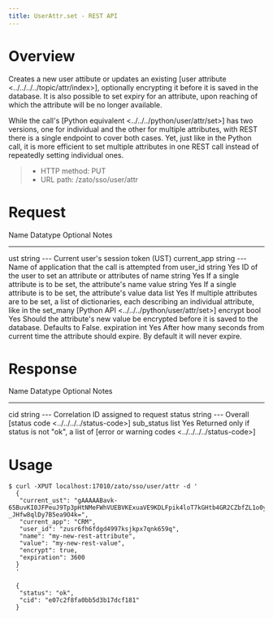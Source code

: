 ```yaml
---
title: UserAttr.set - REST API
---
```


Overview
========

Creates a new user attibute or updates an existing [user attribute \<../../../../topic/attr/index\>],
optionally encrypting it before it is saved in the database. It is also possible to set expiry
for an attribute, upon reaching of which the attribute will be no longer available.

While the call\'s [Python equivalent \<../../../python/user/attr/set\>] has two versions, one for individual and the
other for multiple attributes, with REST there is a single endpoint to cover both cases. Yet, just like in the Python
call, it is more efficient to set multiple attributes in one REST call instead of repeatedly setting individual ones.

> -   HTTP method: PUT
> -   URL path: /zato/sso/user/attr

Request
=======

  Name          Datatype   Optional   Notes
  ------------- ---------- ---------- ------------------------------------------------------------------------------------
  ust           string     \-\--      Current user\'s session token (UST)
  current_app   string     \-\--      Name of application that the call is attempted from
  user_id       string     Yes        ID of the user to set an attribute or attributes of
  name          string     Yes        If a single attribute is to be set, the attribute\'s name
  value         string     Yes        If a single attribute is to be set, the attribute\'s value
  data          list       Yes        If multiple attributes are to be set, a list of dictionaries,
                                      each describing an individual attribute,
                                      like in the set_many [Python API \<../../../python/user/attr/set\>]
  encrypt       bool       Yes        Should the attribute\'s new value be encrypted before it is saved to the database.
                                      Defaults to False.
  expiration    int        Yes        After how many seconds from current time the attribute should expire.
                                      By default it will never expire.

Response
========

  Name         Datatype   Optional   Notes
  ------------ ---------- ---------- --------------------------------------------------------------------------
  cid          string     \-\--      Correlation ID assigned to request
  status       string     \-\--      Overall [status code \<../../../../status-code\>]
  sub_status   list       Yes        Returned only if status is not \"ok\", a list of [error or warning codes
                                     \<../../../../status-code\>]

Usage
=====

``` 
$ curl -XPUT localhost:17010/zato/sso/user/attr -d '
  {
   "current_ust": "gAAAAABavk-65BuvKI0JFPeuJ9Tp3pHtNMeFWhVUEBVKExuaVE9KDLFpik4loT7kGHtb4GR2CZbfZL1o0yFeDNyoo2tDqBD8M5h-_JHfw8qlDy7B5ea9O4k=",
   "current_app": "CRM",
   "user_id": "zusr6fh6fdgd4997ksjkpx7qnk659q",
   "name": "my-new-rest-attribute",
   "value": "my-new-rest-value",
   "encrypt": true,
   "expiration": 3600
  }
  '

  {
   "status": "ok",
   "cid": "e07c2f8fa0bb5d3b17dcf181"
  }
```

